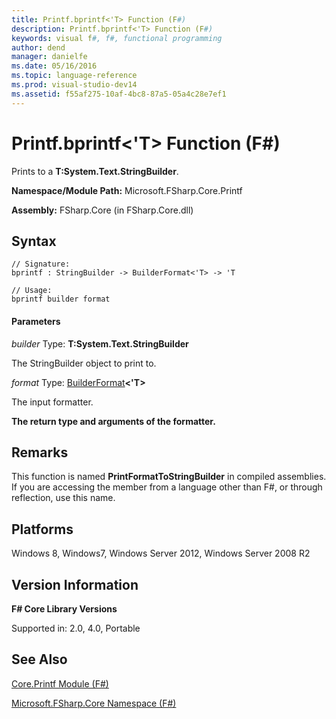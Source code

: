 ```yaml
---
title: Printf.bprintf<'T> Function (F#)
description: Printf.bprintf<'T> Function (F#)
keywords: visual f#, f#, functional programming
author: dend
manager: danielfe
ms.date: 05/16/2016
ms.topic: language-reference
ms.prod: visual-studio-dev14
ms.assetid: f55af275-10af-4bc8-87a5-05a4c28e7ef1 
---
```


# Printf.bprintf<'T> Function (F#)

Prints to a **T:System.Text.StringBuilder**.

**Namespace/Module Path:** Microsoft.FSharp.Core.Printf

**Assembly:** FSharp.Core (in FSharp.Core.dll)


## Syntax

```
// Signature:
bprintf : StringBuilder -> BuilderFormat<'T> -> 'T

// Usage:
bprintf builder format
```

#### Parameters
*builder*
Type: **T:System.Text.StringBuilder**


The StringBuilder object to print to.


*format*
Type: [BuilderFormat](https://msdn.microsoft.com/library/e6479548-d3ad-4522-baa5-987d52d7ce4a)**&lt;'T&gt;**


The input formatter.



**The return type and arguments of the formatter.**
## Remarks
This function is named **PrintFormatToStringBuilder** in compiled assemblies. If you are accessing the member from a language other than F#, or through reflection, use this name.


## Platforms
Windows 8, Windows7, Windows Server 2012, Windows Server 2008 R2


## Version Information
**F# Core Library Versions**

Supported in: 2.0, 4.0, Portable




## See Also
[Core.Printf Module &#40;F&#35;&#41;](Core.Printf-Module-%5BFSharp%5D.md)

[Microsoft.FSharp.Core Namespace &#40;F&#35;&#41;](Microsoft.FSharp.Core-Namespace-%5BFSharp%5D.md)

